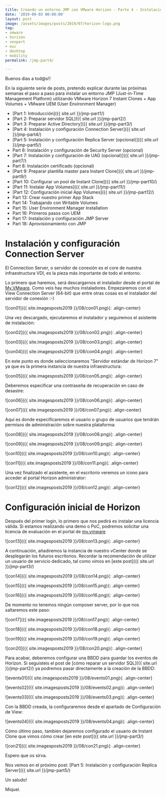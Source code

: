 ```yaml
---
title: Creando un entorno JMP con VMware Horizon - Parte 4 - Instalación y configuración Connection Server
date: '2019-09-03 00:00:00'
layout: post
image: /assets/images/posts/2019/07/horizon-logo.png
tag:
- vmware
- horizon
- vexpert
- euc
- desktop
- mobility
permalink: /jmp-part4/

---
```


Buenos dias a tod@s!!

En la siguiente serie de posts, pretendo explicar durante las próximas semanas el paso a paso para instalar un entorno JMP (Just-in-Time Management Platform) utilizando VMware Horizon 7 Instant Clones + App Volumes + VMware UEM (User Environment Manager) 

- [Part 1: Introducción]({{ site.url }}/jmp-part1/)
- [Part 2: Preparar servidor SQL]({{ site.url }}/jmp-part2/)
- [Part 3: Preparar Active Directory]({{ site.url }}/jmp-part3/)
- [Part 4: Instalación y configuración Connection Server]({{ site.url }}/jmp-part4/)
- [Part 5: Instalación y configuración Replica Server (opcional)]({{ site.url }}/jmp-part5/)
- Part 6: Instalación y configuración de Security Server (opcional)
- [Part 7: Instalación y configuración de UAG (opcional)]({{ site.url }}/jmp-part7/)
- Part 8: Instalación certificado (opcional)
- [Part 9: Preparar plantilla master para Instant Clone]({{ site.url }}/jmp-part9/)
- [Part 10: Configurar un pool de Instant Clone]({{ site.url }}/jmp-part10/)
- [Part 11: Instalar App Volumes]({{ site.url }}/jmp-part11/)
- [Part 12: Configuración inicial App Volumes]({{ site.url }}/jmp-part12/)
- Part 13: Crear nuestro primer App Stack
- Part 14: Trabajando con Writable Volumes
- Part 15: User Environment Manager Installation
- Part 16: Primeros pasos con UEM
- Part 17: Instalación y configuración JMP Server
- Part 18: Aprovisionamiento con JMP

# Instalación y configuración Connection Server

El Connection Server, o servidor de conexión es el core de nuestra infraestructura VDI, es la pieza más importante de todo el entorno.

Lo primero que haremos, será descargarnos el instalador desde el portal de [My.VMware](https://my.vmware.com). Como veis hay muchos instaladores. Empezaremos con el View Connection Server (64-bit) que entre otras cosas es el instalador del servidor de conexión :-)

![con01]({{ site.imagesposts2019 }}/08/con01.png){: .align-center}

Una vez descargado, ejecutaremos el instalador y seguiremos el asistente de instalación:

![con02]({{ site.imagesposts2019 }}/08/con02.png){: .align-center}

![con03]({{ site.imagesposts2019 }}/08/con03.png){: .align-center}

![con04]({{ site.imagesposts2019 }}/08/con04.png){: .align-center}

En este punto es donde seleccionaremos "Servidor estándar de Horizon 7" ya que es la primera instancia de nuestra infraestructura:

![con05]({{ site.imagesposts2019 }}/08/con05.png){: .align-center}

Deberemos especificar una contraseña de recuperación en caso de desastre:

![con06]({{ site.imagesposts2019 }}/08/con06.png){: .align-center}

![con07]({{ site.imagesposts2019 }}/08/con07.png){: .align-center}

Aquí es donde especificaremos el usuario o grupo de usuarios que tendrán permisos de administración sobre nuestra plataforma:

![con08]({{ site.imagesposts2019 }}/08/con08.png){: .align-center}

![con09]({{ site.imagesposts2019 }}/08/con09.png){: .align-center}

![con10]({{ site.imagesposts2019 }}/08/con10.png){: .align-center}

![con11]({{ site.imagesposts2019 }}/08/con11.png){: .align-center}

Una vez finalizado el asistente, en el escritorio veremos un icono para acceder al portal Horizon administrator:

![con12]({{ site.imagesposts2019 }}/08/con12.png){: .align-center}

# Configuración inicial de Horizon

Después del primer login, lo primero que nos pedirá es instalar una licencia válida. Si estamos realizando una demo o PoC, podremos solicitar una licencia de evaluación en el portal de [my.vmware](https://my.vmware.com)

![con13]({{ site.imagesposts2019 }}/08/con13.png){: .align-center}

A continuación, añadiremos la instancia de nuestro vCenter donde se desplegarán los futuros escritorios. Recordar la recomendación de utilizar un usuario de servicio dedicado, tal como vimos en [este post]({{ site.url }}/jmp-part3/)

![con14]({{ site.imagesposts2019 }}/08/con14.png){: .align-center}

![con15]({{ site.imagesposts2019 }}/08/con15.png){: .align-center}

![con16]({{ site.imagesposts2019 }}/08/con16.png){: .align-center}

De momento no tenemos ningún composer server, por lo que nos saltaremos este paso:

![con17]({{ site.imagesposts2019 }}/08/con17.png){: .align-center}

![con18]({{ site.imagesposts2019 }}/08/con18.png){: .align-center}

![con19]({{ site.imagesposts2019 }}/08/con19.png){: .align-center}

![con20]({{ site.imagesposts2019 }}/08/con20.png){: .align-center}

Para acabar, deberemos configurar una BBDD para guardar los eventos de Horizon. Si seguisteis el post de [cómo reparar un servidor SQL]({{ site.url }}/jmp-part2/) ya podremos pasar directamente a la creación de la BBDD:

![events01]({{ site.imagesposts2019 }}/08/events01.png){: .align-center}

![events02]({{ site.imagesposts2019 }}/08/events02.png){: .align-center}

![events03]({{ site.imagesposts2019 }}/08/events03.png){: .align-center}

Con la BBDD creada, la configuraremos desde el apartado de Configuración de View:

![events04]({{ site.imagesposts2019 }}/08/events04.png){: .align-center}

Cómo último paso, también dejaremos configurado el usuario de Instant Clone que vimos cómo crear [en este post]({{ site.url }}/jmp-part3/)

![con21]({{ site.imagesposts2019 }}/08/con21.png){: .align-center}

Espero que os sirva.

Nos vemos en el próximo post: [Part 5: Instalación y configuración Replica Server]({{ site.url }}/jmp-part5/)

Un saludo!

Miquel.


